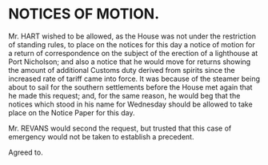 # NOTICES OF MOTION.

Mr. HART wished to be allowed, as the House was not under the restriction of standing rules, to place on the notices for this day a notice of motion for a return of correspondence on the subject of the erection of a lighthouse at Port Nicholson; and also a notice that he would move for returns showing the amount of additional Customs duty derived from spirits since the increased rate of tariff came into force. It was because of the steamer being<!--15--> about to sail for the southern settlements before the House met again that he made this request; and, for the same reason, he would beg that the notices which stood in his name for Wednesday should be allowed to take place on the Notice Paper for this day.

Mr. REVANS would second the request, but trusted that this case of emergency would not be taken to establish a precedent.

Agreed to.